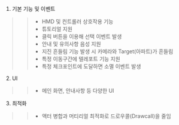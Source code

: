 1. 기본 기능 및 이벤트
>>+ HMD 및 컨트롤러 상호작용 기능
>>+ 튜토리얼 지원
>>+ 클릭 버튼을 이용해 선택 이벤트 발생
>>+ 안내 및 유의사항 음성 지원
>>+ 지진 흔들림 기능 발생 시 카메라와 Target(아파트)가 흔들림
>>+ 특정 이동구간에 텔레포트 기능 지원
>>+ 특정 체크포인트에 도달하면 소멸 이벤트 발생
2. UI
>>+ 메인 화면, 안내사항 등 다양한 UI
3. 최적화
>>+ 액터 병합과 머티리얼 최적화로 드로우콜(Drawcall)을 줄임
